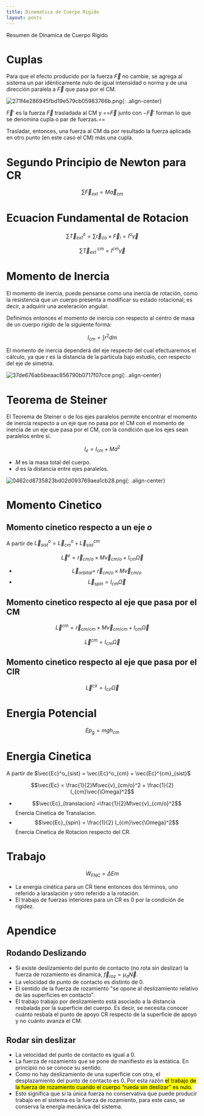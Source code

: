 ```yaml
---
title: Dinematica de Cuerpo Rigido
layout: posts
---
```


Resumen de Dinamica de Cuerpo Rigido

# Cuplas

Para que el efecto producido por la fuerza $\vec{F}$ no cambie, se agrega al sistema un par idénticamente nulo de igual intensidad o norma y de una dirección paralela a $\vec{F}$ que pasa por el CM.

![271f4e286945fbd19e579cb05983766b.png](https://luisparedes1.github.io/mundo-fisica/assets/teoria/05_cuerpo_rigido/images/e47f8905f2f24b0fa51ed8ad590fb845.png){: .align-center}

 $\vec{F}'$ es la fuerza  $\vec{F}$ trasladada al CM y ==$\vec{F}$ junto con  $-\vec{F}'$ forman lo que se denomina cupla o par de fuerzas.==
 
Trasladar, entonces, una fuerza al CM da por resultado la fuerza aplicada en otro punto (en este caso el CM) más una cupla.

# Segundo Principio de Newton para CR

$$
\begin{equation}
	\sum \vec{F}_{ext} = M \vec{a}_{cm}
\end{equation}
$$

# Ecuacion Fundamental de Rotacion

$$\sum \vec{T}^o_{ext} = \sum \vec{r}_{i/o} \times \vec{F}_{i} = I^o \vec{\gamma}$$

$$
\begin{equation}
	\sum \vec{T}^{\ cm}_{ext}  = I^{cm} \vec{\gamma}
\end{equation}
$$

# Momento de Inercia

El momento de inercia, puede pensarse como una inercia de rotación, como la resistencia que un cuerpo presenta a modificar su estado rotacional; es decir, a adquirir una aceleración angular.

Definimos entonces el momento de inercia con respecto al centro de masa de un cuerpo rígido de la siguiente forma:

$$I_{cm} = \int r^2 dm$$

El momento de inercia dependerá del eje respecto del cual efectuaremos el cálculo, ya que $r$ es la distancia de la particula bajo estudio, con respecto del eje de simetria.

![37de676ab5beaac856790b0717f07cce.png](https://luisparedes1.github.io/mundo-fisica/assets/teoria/05_cuerpo_rigido/images/26190806c9b64108835bb023d0539904.png){: .align-center}

# Teorema de Steiner

El Teorema de Steiner o de los ejes paralelos permite encontrar el momento de inercia respecto a un eje que no pasa por el CM con el momento de inercia de un eje que pasa por el CM, con la condición que los ejes sean paralelos entre sí.

$$I_e = I_{cm} + Md^2$$

* $M$ es la masa total del cuerpo.
* $d$ es la distancia entre ejes paralelos.

![0462cd8735823bd02d093769aea1cb28.png](https://luisparedes1.github.io/mundo-fisica/assets/teoria/05_cuerpo_rigido/images/c0940085c3044b0da7fe4e8623b1d8c5.png){: .align-center}

# Momento Cinetico

## Momento cinetico respecto a un eje $o$

A partir de $\vec{L}^o_{sist} = \vec{L}^o_{cm} + \vec{L}^{cm}_{sist}$


$$\vec{L}^e = \vec{r}_{cm/o} \times M\vec{v}_{cm/o} + I_{cm}\vec{\Omega}$$

* $$\vec{L}_{orbital} =\ \vec{r}_{cm/o} \times M\vec{v}_{cm/o}$$
* $$\vec{L}_{spin} = I_{cm}\vec{\Omega}$$

## Momento cinetico respecto al eje que pasa por el CM

$$\vec{L}^{cm} = {\vec{r}_{cm/cm}} \times M\vec{v}_{cm/cm} + I_{cm}\vec{\Omega}$$

$$\vec{L}^{cm} =I_{cm}\vec{\Omega}$$


## Momento cinetico respecto al eje que pasa por el CIR

$$\vec{L}^{cir} = I_{cir}\vec{\Omega}$$


# Energia Potencial

$$Ep_g = mgh_{cm}$$

# Energia Cinetica

A partir de $\vec{Ec}^o_{sist} = \vec{Ec}^o_{cm} + \vec{Ec}^{cm}_{sist}$


$$\vec{Ec} = \frac{1}{2}M\vec{v}_{cm/o}^2 + \frac{1}{2} I_{cm}\vec{\Omega}^2$$

* $$\vec{Ec}_{translacion} =\frac{1}{2}M\vec{v}_{cm/o}^2$$ Enercia Cinetica de Translacion.
* $$\vec{Ec}_{spin} = \frac{1}{2} I_{cm}\vec{\Omega}^2$$  Enercia Cinetica de Rotacion respecto del CR.

# Trabajo
$$
\begin{equation}
	W_{FNC}=\Delta Em
\end{equation}
$$

* La energía cinética para un CR tiene entonces dos términos, uno referido a laraslación y otro referido a la rotación.
* El trabajo de fuerzas interiores para un CR es 0 por la condición de rigidez.


# Apendice

## Rodando Deslizando

* Si existe deslizamiento del punto de contacto (no rota sin deslizar) la fuerza de rozamiento es dinamica, $\vec{f}_{roz}=\mu_d\vec{N}$.
* La velocidad de punto de contacto es distinto de 0. 
* El sentido de la fuerza de rozamiento "se opone al deslizamiento relativo de las superficies en contacto".
* El trabajo trabajo por deslizamiento está asociado a la distancia resbalada por la superficie del cuerpo. Es decir, se necesita conocer cuánto resbala el punto de apoyo CR respecto de la superficie de apoyo y no cuánto avanza el CM.


## Rodar sin deslizar

* La velocidad del punto de contacto es igual a 0.
* La fuerza de rozamiento que se pone de manifiesto es la estática. En principio no se conoce su sentido.
* Como no hay deslizamiento de una superficie con otra, el desplazamiento del punto de contacto es 0. 
Por esta razón <mark> el trabajo de la fuerza de rozamiento cuando el cuerpo “rueda sin deslizar” es nulo. </mark>
* Esto significa que si la única fuerza no conservativa que puede producir trabajo en el sistema es la fuerza de rozamiento, para este caso, se conserva la energía mecánica del sistema.